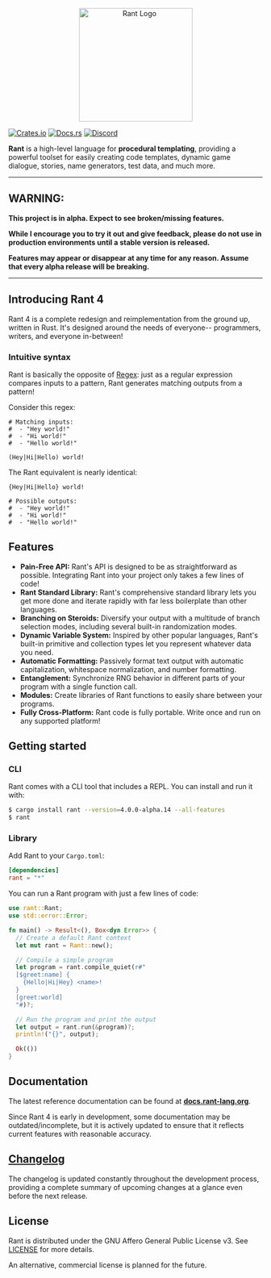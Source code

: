 <p align="center">
<img src="https://i.imgur.com/5IV9vwx.png" alt="Rant Logo" height="225px" width="225px"></img>
</p>

[![Crates.io](https://img.shields.io/crates/v/rant)](https://crates.io/crates/rant)
[![Docs.rs](https://docs.rs/rant/badge.svg)](https://docs.rs/rant)
[![Discord](https://img.shields.io/discord/332251452334669834?color=6C8BD5&label=discord&logo=discord&logoColor=%23fff)](https://discord.gg/5n7bnAD)



**Rant** is a high-level language for **procedural templating**, providing a powerful toolset for easily creating code templates, dynamic game dialogue, stories, name generators, test data, and much more.

***

## WARNING:

**This project is in alpha. Expect to see broken/missing features.**

**While I encourage you to try it out and give feedback, please do not use in production environments until a stable version is released.**

**Features may appear or disappear at any time for any reason. Assume that every alpha release will be breaking.**

***

## Introducing Rant 4

Rant 4 is a complete redesign and reimplementation from the ground up, written in Rust. 
It's designed around the needs of everyone-- programmers, writers, and everyone in-between!

### Intuitive syntax

Rant is basically the opposite of [Regex](https://en.wikipedia.org/wiki/Regular_expression): 
just as a regular expression compares inputs to a pattern, Rant generates matching outputs from a pattern!

Consider this regex:

```regex
# Matching inputs:
#  - "Hey world!"
#  - "Hi world!"
#  - "Hello world!"

(Hey|Hi|Hello) world!
```

The Rant equivalent is nearly identical:

```rant
{Hey|Hi|Hello} world!

# Possible outputs:
#  - "Hey world!"
#  - "Hi world!"
#  - "Hello world!"
```

## Features

* **Pain-Free API:** Rant's API is designed to be as straightforward as possible. Integrating Rant into your project only takes a few lines of code!
* **Rant Standard Library:** Rant's comprehensive standard library lets you get more done and iterate rapidly with far less boilerplate than other languages.
* **Branching on Steroids:** Diversify your output with a multitude of branch selection modes, including several built-in randomization modes.
* **Dynamic Variable System:** Inspired by other popular languages, Rant's built-in primitive and collection types let you represent whatever data you need.
* **Automatic Formatting:** Passively format text output with automatic capitalization, whitespace normalization, and number formatting.
* **Entanglement:** Synchronize RNG behavior in different parts of your program with a single function call.
* **Modules:** Create libraries of Rant functions to easily share between your programs.
* **Fully Cross-Platform:** Rant code is fully portable. Write once and run on any supported platform!

## Getting started

### CLI

Rant comes with a CLI tool that includes a REPL. You can install and run it with:

```sh
$ cargo install rant --version=4.0.0-alpha.14 --all-features
$ rant
```

### Library

Add Rant to your `Cargo.toml`:

```toml
[dependencies]
rant = "*"
```

You can run a Rant program with just a few lines of code:

```rust
use rant::Rant;
use std::error::Error;

fn main() -> Result<(), Box<dyn Error>> {
  // Create a default Rant context
  let mut rant = Rant::new();

  // Compile a simple program
  let program = rant.compile_quiet(r#"
  [$greet:name] {
    {Hello|Hi|Hey} <name>!
  }
  [greet:world]
  "#)?;

  // Run the program and print the output
  let output = rant.run(&program)?;
  println!("{}", output);

  Ok(())
}
```

## Documentation

The latest reference documentation can be found at **[docs.rant-lang.org](https://docs.rant-lang.org)**.

Since Rant 4 is early in development, some documentation may be outdated/incomplete, but it is actively updated to ensure that it reflects current features with reasonable accuracy.

## [Changelog](https://github.com/rant-lang/rant/blob/master/CHANGELOG.md)

The changelog is updated constantly throughout the development process, providing a complete summary of upcoming changes at a glance even before the next release.

## License

Rant is distributed under the GNU Affero General Public License v3. See [LICENSE](./LICENSE) for more details.

An alternative, commercial license is planned for the future.
